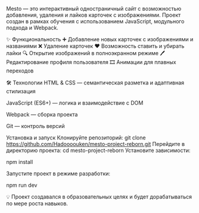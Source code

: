 Mesto — это интерактивный одностраничный сайт с возможностью добавления, удаления и лайков карточек с изображениями.
Проект создан в рамках обучения с использованием JavaScript, модульного подхода и Webpack.

✨ Функциональность
➕ Добавление новых карточек с изображениями и названиями
❌ Удаление карточек
❤️ Возможность ставить и убирать лайки
🔍 Открытие изображений в полноэкранном режиме
🖊️ Редактирование профиля пользователя
🎞️ Анимации для плавных переходов

🛠️ Технологии
HTML & CSS — семантическая разметка и адаптивная стилизация

JavaScript (ES6+) — логика и взаимодействие с DOM

Webpack — сборка проекта

Git — контроль версий

Установка и запуск
Клонируйте репозиторий:
git clone https://github.com/Hadoooouken/mesto-project-reborn.git
Перейдите в директорию проекта:
cd mesto-project-reborn
Установите зависимости:

npm install

Запустите проект в режиме разработки:

npm run dev

💡 Проект создавался в образовательных целях и будет дорабатываться по мере роста навыков.

